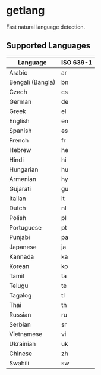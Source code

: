 # getlang

Fast natural language detection.

## Supported Languages

| Language         | ISO 639-1 |
|------------------|-----------|
| Arabic           | ar        |
| Bengali (Bangla) | bn        |
| Czech            | cs        |
| German           | de        |
| Greek            | el        |
| English          | en        |
| Spanish          | es        |
| French           | fr        |
| Hebrew           | he        |
| Hindi            | hi        |
| Hungarian        | hu        |
| Armenian         | hy        |
| Gujarati         | gu        |
| Italian          | it        |
| Dutch            | nl        |
| Polish           | pl        |
| Portuguese       | pt        |
| Punjabi          | pa        |
| Japanese         | ja        |
| Kannada          | ka        |
| Korean           | ko        |
| Tamil            | ta        |
| Telugu           | te        |
| Tagalog          | tl        |
| Thai             | th        |
| Russian          | ru        |
| Serbian          | sr        |
| Vietnamese       | vi        |
| Ukrainian        | uk        |
| Chinese          | zh        |
| Swahili          | sw        |
